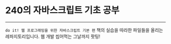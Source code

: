 # 240의 자바스크립트 기초 공부

---

`do it! 웹 프로그래밍을 위한 자바스크립트 기본 편` 책의 실습을 따라한 파일들을 올리는 레파지토리입니다.
웹 개발 씹어먹는 그날까지 팟팅!
